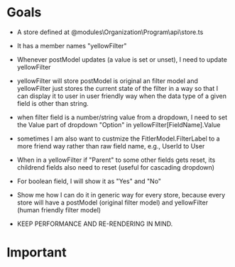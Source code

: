 
# Goals

- A store defined at @modules\Organization\Program\api\store.ts
- It has a member names "yellowFilter"
- Whenever postModel updates (a value is set or unset), I need to update yellowFilter
- yellowFilter will store postModel is original an filter model and yellowFilter just stores the current state of the filter in a way so that I can display it to user in user friendly way when the data type of a given field is other than string.
- when filter field is a number/string value from a dropdown, I need to set the Value part of dropdown "Option"  in yellowFilter[FieldName].Value
- sometimes I am also want to custmize the FitlerModel<T>.FilterLabel to a more friend way rather than raw field name, e.g., UserId to User
- When in a yellowFilter if "Parent" to some other fields gets reset, its childrend fields also need to reset (useful for cascading dropdown)
- For boolean field, I will show it as "Yes" and "No"
- Show me how I can do it in generic way for every store, because every store will have a postModel (original filter model) and yellowFilter (human friendly filter model)

- KEEP PERFORMANCE AND RE-RENDERING IN MIND.

# Important

